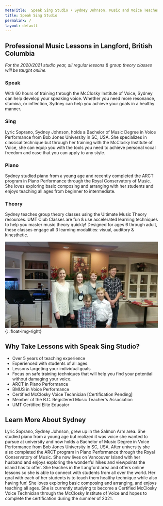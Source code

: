 ```yaml
---
metaTitle:  Speak Sing Studio • Sydney Johnson, Music and Voice Teacher in Langford, BC
title: Speak Sing Studio
permalink: /
layout: default
---
```


## Professional Music Lessons in Langford, British Columbia
*For the 2020/2021 studio year, all regular lessons & group theory classes will be taught online.*

### Speak

With 60 hours of training through the McClosky Institute of Voice, Sydney can help develop your speaking voice.  Whether you need more resonance, stamina, or inflection, Sydney can help you achieve your goals in a healthy manner.

### Sing

Lyric Soprano, Sydney Johnson, holds a Bachelor of Music Degree in Voice Performance from Bob Jones University in SC, USA.  She specializes in classical technique but through her training with the McClosky Institute of Voice, she can equip you with the tools you need to achieve personal vocal freedom and ease that you can apply to any style.

### Piano

Sydney studied piano from a young age and recently completed the ARCT program in Piano Performance through the Royal Conservatory of Music.  She loves exploring basic composing and arranging with her students and enjoys teaching all ages from beginner to intermediate.

### Theory

Sydney teaches group theory classes using the Ultimate Music Theory resources.  UMT Club Classes are fun & use accelerated learning techniques to help you master music theory quickly!  Designed for ages 6 through adult, these classes engage all 3 learning modalities: visual, auditory & kinesthetic.  

![](/assets/img/students.jpeg){: .float-img-right}

## Why Take Lessons with Speak Sing Studio?

 * Over 5 years of teaching experience
 * Experienced with students of all ages
 * Lessons targeting your individual goals
 * Focus on safe training techniques that will help you find your potential without damaging your voice.
 * ARCT in Piano Performance
 * BMUS in Voice Performance
 * Certified McClosky Voice Technician [Certification Pending]
 * Member of the B.C. Registered Music Teacher's Association
 * UMT Certified Elite Educator

## Learn More About Sydney

Lyric Soprano, Sydney Johnson, grew up in the Salmon Arm area. She studied piano from a young age but realized it was voice she wanted to pursue at university and now holds a Bachelor of Music Degree in Voice Performance from Bob Jones University in SC, USA. After university she also completed the ARCT program in Piano Performance through the Royal Conservatory of Music. She now lives on Vancouver Island with her husband and enjoys exploring the wonderful hikes and viewpoints the island has to offer.  She teaches in the Langford area and offers online lessons so she is able to connect with students from all over the world.  Her goal with each of her students is to teach them healthy technique while also having fun! She loves exploring basic composing and arranging, and enjoys teaching all ages.  She is currently studying to become a Certified McClosky Voice Technician through the McClosky Institute of Voice and hopes to complete the certification during the summer of 2021.
